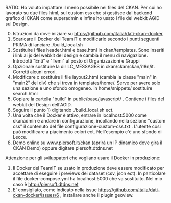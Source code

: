 RATIO:
Ho voluto impattare il meno possibile nei files del CKAN. Per cui ho lavorato su due files html, sul custom css che si gestisce dal backend grafico di CKAN come superadmin e infine ho usato i file del webkit AGID sul Design.


0) Istruzioni da dove iniziare su https://github.com/italia/dati-ckan-docker
1) Scaricare il Docker del TeamIT e modificarlo secondo i punti seguenti PRIMA di lanciare ./build_local.sh
2) Sostituire i files header.html e base.html in ckan/templates. Sono inseriti i link ai js del webkit del design e cambia il menu di navigazione. Introdotti "Enti" e "Temi" al posto di Organizzazioni e Gruppi
3) Opzionale sostituire la dir LC_MESSAGES in ckan/ckan/ckan/i18n/it. Corretti alcuni errori.
4) Modificare o sostituire il file layout2.html (cambia la classe "main" in "main2" del div) che si trova in templates/home/. Serve per avere solo una sezione e uno sfondo omogeneo. in home/snippets/ sostituire search.html
5) Copiare la cartella "build" in public/base/javascript/ . Contiene i files del webkit del Design dell'AGID.
4) Seguire il punto 1) digitando  ./build_local.sh ect.
5) Una volta che il Docker è attivo, entrare in localhost:5000 come ckanadmin e andare in configurazione, incollando nella sezione "custom css" il contenuto del file configurazione-custom-css.txt . L'utente cosi può modificare a piacimento colori ect. Nell'esempio c'è uno sfondo di Lecce.
6) Demo online su www.piersoft.it/ckan (aprirà un IP dinamico dove gira il CKAN Demo) oppure digitare piersoft.dtdns.net


Attenzione per gli sviluppatori che vogliano usare il Docker in produzione:
1) Il Docker del TeamIT se usato in produzione deve essere modificato per accettare di eseguire i previews dei dataset (csv, json ect). In particolare il file docker-compose.yml ha localhost:5000 che va sostituito. Nel mio caso è http://piersoft.dtdns.net
2) E' consigliato, come indicato nella issue https://github.com/italia/dati-ckan-docker/issues/6 , installare anche il plugin geoview.
